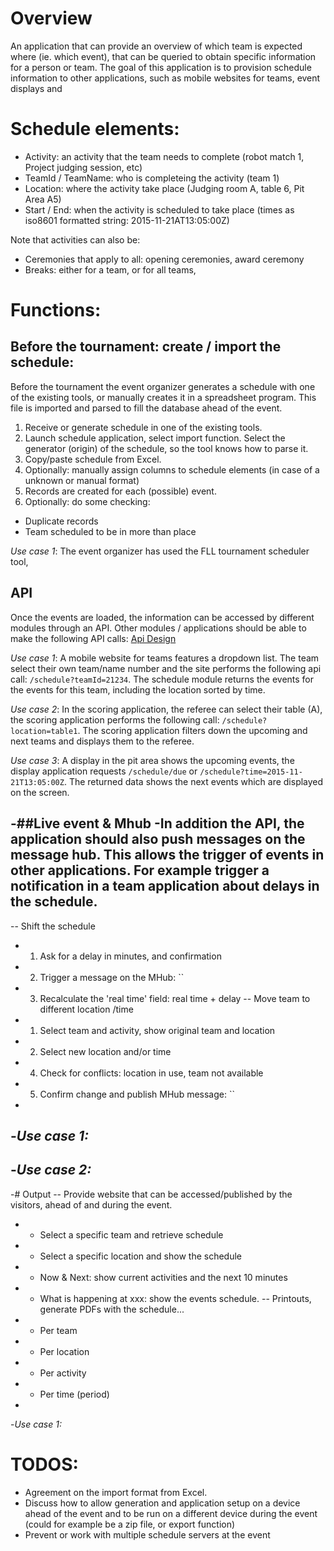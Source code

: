 
# Overview
An application that can provide an overview of which team is expected where (ie. which event), that can be queried to obtain specific information for a person or team. The goal of this application is to provision schedule information to other applications, such as mobile websites for teams, event displays and 

# Schedule elements:
- Activity: an activity that the team needs to complete (robot match 1, Project judging session, etc)
- TeamId / TeamName: who is completeing the activity (team 1)
- Location: where the activity take place (Judging room A, table 6, Pit Area A5)
- Start / End: when the activity is scheduled to take place (times as iso8601 formatted string: 2015-11-21AT13:05:00Z)

Note that activities can also be:
- Ceremonies that apply to all: opening ceremonies, award ceremony
- Breaks: either for a team, or for all teams,

# Functions: 
## Before the tournament: create / import the schedule:
Before the tournament the event organizer generates a schedule with one of the existing tools, or manually creates it in a spreadsheet program. This file is imported and parsed to fill the database ahead of the event.

1. Receive or generate schedule in one of the existing tools.
2. Launch schedule application, select import function. Select the generator (origin) of the schedule, so the tool knows how to parse it.
3. Copy/paste schedule from Excel. 
4. Optionally: manually assign columns to schedule elements (in case of a unknown or manual format) 
5. Records are created for each (possible) event.
6. Optionally: do some checking:
  - Duplicate records
  - Team scheduled to be in more than place

*Use case 1*: The event organizer has used the FLL tournament scheduler tool,

## API
Once the events are loaded, the information can be accessed by different modules through an API. Other modules / applications should be able to make the following API calls: [Api Design](https://github.com/FirstLegoLeague/scheduling/blob/master/apiDesign.md)
 
*Use case 1*: A mobile website for teams features a dropdown list. The team select their own team/name number and the site performs the following api call: `/schedule?teamId=21234`. The schedule module returns the events for the events for this team, including the location sorted by time.

*Use case 2*: In the scoring application, the referee can select their table (A), the scoring application performs the following call: `/schedule?location=table1`. The scoring application filters down the upcoming and next teams and displays them to the referee.

*Use case 3*: A display in the pit area shows the upcoming events, the display application requests `/schedule/due` or `/schedule?time=2015-11-21T13:05:00Z`. The returned data shows the next events which are displayed on the screen.

 -##Live event & Mhub 
 -In addition the API, the application should also push messages on the message hub. This allows the trigger of events in other applications. For example trigger a notification in a team application about delays in the schedule. 
 -
 -- Shift the schedule
 -  1. Ask for a delay in minutes, and confirmation
 -  2. Trigger a message on the MHub: ``
 -  3. Recalculate the 'real time' field: real time + delay
 -- Move team to different location /time
 -  1. Select team and activity, show original team and location
 -  2. Select new location and/or time
 -  4. Check for conflicts: location in use, team not available
 -  5. Confirm change and publish MHub message: ``
 -
 -*Use case 1:* 
 -
 -*Use case 2:* 
 -
 -# Output
 -- Provide website that can be accessed/published by the visitors, ahead of and during the event.
 -  - Select a specific team and retrieve schedule
 -  - Select a specific location and show the schedule
 -  - Now & Next: show current activities and the next 10 minutes
 -  - What is happening at xxx: show the events schedule. 
 -- Printouts, generate PDFs with the schedule...
 -  - Per team
 -  - Per location
 -  - Per activity
 -  - Per time (period)
 -
 -*Use case 1:* 
 

# TODOS:
- Agreement on the import format from Excel.
- Discuss how to allow generation and application setup on a device ahead of the event and to be run on a different device during the event (could for example be a zip file, or export function)
- Prevent or work with multiple schedule servers at the event
